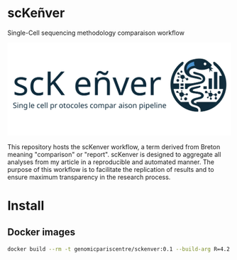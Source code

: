 # scKeñver
Single-Cell sequencing methodology comparaison workflow

![logo](./sckenver_logo.svg)


This repository hosts the scKenver workflow, a term derived from Breton meaning "comparison" or "report". scKenver is designed to aggregate all analyses from my article in a reproducible and automated manner. The purpose of this workflow is to facilitate the replication of results and to ensure maximum transparency in the research process.
# Install
## Docker images 

```bash
docker build --rm -t genomicpariscentre/sckenver:0.1 --build-arg R=4.2.2 .
```

